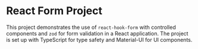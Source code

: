 # React Form Project

This project demonstrates the use of `react-hook-form` with controlled components and `zod` for form validation in a React application. The project is set up with TypeScript for type safety and Material-UI for UI components.
